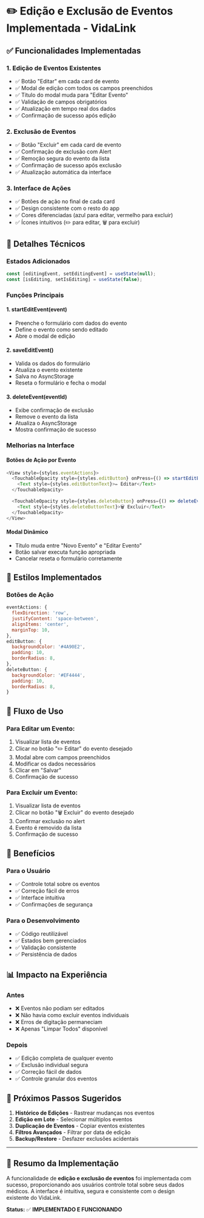 # ✏️ Edição e Exclusão de Eventos Implementada - VidaLink

## ✅ Funcionalidades Implementadas

### 1. **Edição de Eventos Existentes**
- ✅ Botão "Editar" em cada card de evento
- ✅ Modal de edição com todos os campos preenchidos
- ✅ Título do modal muda para "Editar Evento"
- ✅ Validação de campos obrigatórios
- ✅ Atualização em tempo real dos dados
- ✅ Confirmação de sucesso após edição

### 2. **Exclusão de Eventos**
- ✅ Botão "Excluir" em cada card de evento
- ✅ Confirmação de exclusão com Alert
- ✅ Remoção segura do evento da lista
- ✅ Confirmação de sucesso após exclusão
- ✅ Atualização automática da interface

### 3. **Interface de Ações**
- ✅ Botões de ação no final de cada card
- ✅ Design consistente com o resto do app
- ✅ Cores diferenciadas (azul para editar, vermelho para excluir)
- ✅ Ícones intuitivos (✏️ para editar, 🗑️ para excluir)

## 🔧 Detalhes Técnicos

### **Estados Adicionados**
```javascript
const [editingEvent, setEditingEvent] = useState(null);
const [isEditing, setIsEditing] = useState(false);
```

### **Funções Principais**

#### **1. startEditEvent(event)**
- Preenche o formulário com dados do evento
- Define o evento como sendo editado
- Abre o modal de edição

#### **2. saveEditEvent()**
- Valida os dados do formulário
- Atualiza o evento existente
- Salva no AsyncStorage
- Reseta o formulário e fecha o modal

#### **3. deleteEvent(eventId)**
- Exibe confirmação de exclusão
- Remove o evento da lista
- Atualiza o AsyncStorage
- Mostra confirmação de sucesso

### **Melhorias na Interface**

#### **Botões de Ação por Evento**
```javascript
<View style={styles.eventActions}>
  <TouchableOpacity style={styles.editButton} onPress={() => startEditEvent(event)}>
    <Text style={styles.editButtonText}>✏️ Editar</Text>
  </TouchableOpacity>
  
  <TouchableOpacity style={styles.deleteButton} onPress={() => deleteEvent(event.id)}>
    <Text style={styles.deleteButtonText}>🗑️ Excluir</Text>
  </TouchableOpacity>
</View>
```

#### **Modal Dinâmico**
- Título muda entre "Novo Evento" e "Editar Evento"
- Botão salvar executa função apropriada
- Cancelar reseta o formulário corretamente

## 🎨 Estilos Implementados

### **Botões de Ação**
```javascript
eventActions: {
  flexDirection: 'row',
  justifyContent: 'space-between',
  alignItems: 'center',
  marginTop: 10,
},
editButton: {
  backgroundColor: '#4A90E2',
  padding: 10,
  borderRadius: 8,
},
deleteButton: {
  backgroundColor: '#EF4444',
  padding: 10,
  borderRadius: 8,
}
```

## 🔄 Fluxo de Uso

### **Para Editar um Evento:**
1. Visualizar lista de eventos
2. Clicar no botão "✏️ Editar" do evento desejado
3. Modal abre com campos preenchidos
4. Modificar os dados necessários
5. Clicar em "Salvar"
6. Confirmação de sucesso

### **Para Excluir um Evento:**
1. Visualizar lista de eventos
2. Clicar no botão "🗑️ Excluir" do evento desejado
3. Confirmar exclusão no alert
4. Evento é removido da lista
5. Confirmação de sucesso

## 🚀 Benefícios

### **Para o Usuário**
- ✅ Controle total sobre os eventos
- ✅ Correção fácil de erros
- ✅ Interface intuitiva
- ✅ Confirmações de segurança

### **Para o Desenvolvimento**
- ✅ Código reutilizável
- ✅ Estados bem gerenciados
- ✅ Validação consistente
- ✅ Persistência de dados

## 📊 Impacto na Experiência

### **Antes**
- ❌ Eventos não podiam ser editados
- ❌ Não havia como excluir eventos individuais
- ❌ Erros de digitação permaneciam
- ❌ Apenas "Limpar Todos" disponível

### **Depois**
- ✅ Edição completa de qualquer evento
- ✅ Exclusão individual segura
- ✅ Correção fácil de dados
- ✅ Controle granular dos eventos

## 🔮 Próximos Passos Sugeridos

1. **Histórico de Edições** - Rastrear mudanças nos eventos
2. **Edição em Lote** - Selecionar múltiplos eventos
3. **Duplicação de Eventos** - Copiar eventos existentes
4. **Filtros Avançados** - Filtrar por data de edição
5. **Backup/Restore** - Desfazer exclusões acidentais

---

## 📝 Resumo da Implementação

A funcionalidade de **edição e exclusão de eventos** foi implementada com sucesso, proporcionando aos usuários controle total sobre seus dados médicos. A interface é intuitiva, segura e consistente com o design existente do VidaLink.

**Status:** ✅ **IMPLEMENTADO E FUNCIONANDO** 